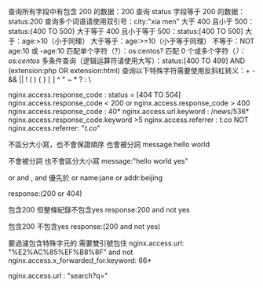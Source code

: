 查询所有字段中有包含 200 的数据：200
查询 status 字段等于 200 的数据：status:200
查询多个词语请使用双引号：city:"xia men"
大于 400 且小于 500：status:{400 TO 500}
大于等于 400 且小于等于 500：status:[400 TO 500]
大于：age:>10（小于同理）
大于等于：age:>=10（小于等于同理）
不等于：NOT age:10 或 -age:10
匹配单个字符（?）：os:centos?
匹配 0 个或多个字符（*）：os:centos*
多条件查询（逻辑运算符请使用大写）：status:[400 TO 499] AND (extension:php OR extension:html)
查询以下特殊字符需要使用反斜杠转义：+ - && || ! ( ) { } [ ] ^ " ~ * ? : \

nginx.access.response_code : status = [404 TO 504]
nginx.access.response_code < 200 or nginx.access.response_code > 400
nginx.access.response_code : 40*
nginx.access.url.keyword : /news/536*
nginx.access.response_code.keyword >5
nginx.access.referrer : *t.co*
NOT nginx.access.referrer: "*t.co*"

不區分大小寫，也不會保證順序 也會被分詞
message:hello world

不會被分詞 也不會區分大小寫
message:"hello world yes"

or and , and 優先於 or
name:jane or addr:beijing

response:(200 or 404)

包含200 但整條紀錄不包含yes
response:200 and not yes

包含200 不包含yes
response:(200 and not yes)

要過濾包含特殊字元的 需要雙引號包住
nginx.access.url: "%E2%AC%85%EF%B8%8F" and not nginx.access.x_forwarded_for.keyword: 66*

nginx.access.url : "search?q="